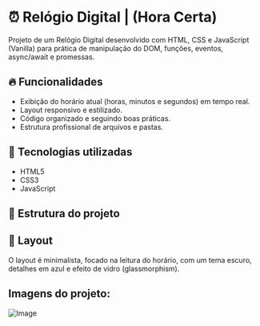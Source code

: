 # ⏰ Relógio Digital | (Hora Certa)

Projeto de um Relógio Digital desenvolvido com HTML, CSS e JavaScript (Vanilla) para prática de manipulação do DOM, funções, eventos, async/await e promessas.

## 🔥 Funcionalidades

- Exibição do horário atual (horas, minutos e segundos) em tempo real.
- Layout responsivo e estilizado.
- Código organizado e seguindo boas práticas.
- Estrutura profissional de arquivos e pastas.

## 🚀 Tecnologias utilizadas

- HTML5
- CSS3
- JavaScript

## 📁 Estrutura do projeto



## 🎨 Layout

O layout é minimalista, focado na leitura do horário, com um tema escuro, detalhes em azul e efeito de vidro (glassmorphism).


## Imagens do projeto:
![Image](https://github.com/user-attachments/assets/2291f1ab-17a2-4b0d-a6cf-8a9f9aad21c3)

